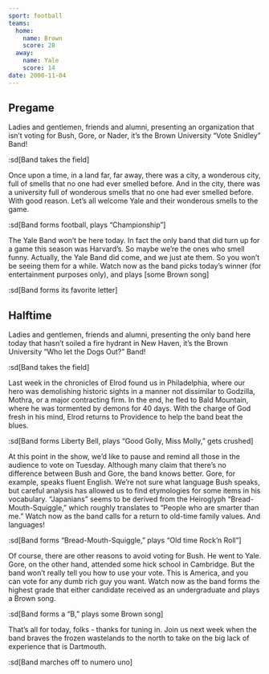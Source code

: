 ```yaml
---
sport: football
teams:
  home:
    name: Brown
    score: 28
  away:
    name: Yale
    score: 14
date: 2000-11-04
---
```


## Pregame

Ladies and gentlemen, friends and alumni, presenting an organization that isn’t voting for Bush, Gore, or Nader, it’s the Brown University “Vote Snidley” Band!

:sd[Band takes the field]

Once upon a time, in a land far, far away, there was a city, a wonderous city, full of smells that no one had ever smelled before. And in the city, there was a university full of wonderous smells that no one had ever smelled before. With good reason. Let’s all welcome Yale and their wonderous smells to the game.

:sd[Band forms football, plays “Championship”]

The Yale Band won’t be here today. In fact the only band that did turn up for a game this season was Harvard’s. So maybe we’re the ones who smell funny. Actually, the Yale Band did come, and we just ate them. So you won’t be seeing them for a while. Watch now as the band picks today’s winner (for entertainment purposes only), and plays [some Brown song]

:sd[Band forms its favorite letter]

## Halftime

Ladies and gentlemen, friends and alumni, presenting the only band here today that hasn’t soiled a fire hydrant in New Haven, it’s the Brown University “Who let the Dogs Out?” Band!

:sd[Band takes the field]

Last week in the chronicles of Elrod found us in Philadelphia, where our hero was demolishing historic sights in a manner not dissimilar to Godzilla, Mothra, or a major contracting firm. In the end, he fled to Bald Mountain, where he was tormented by demons for 40 days. With the charge of God fresh in his mind, Elrod returns to Providence to help the band beat the blues.

:sd[Band forms Liberty Bell, plays “Good Golly, Miss Molly,” gets crushed]

At this point in the show, we’d like to pause and remind all those in the audience to vote on Tuesday. Although many claim that there’s no difference between Bush and Gore, the band knows better. Gore, for example, speaks fluent English. We’re not sure what language Bush speaks, but careful analysis has allowed us to find etymologies for some items in his vocabulary. “Japanians” seems to be derived from the Heiroglyph “Bread-Mouth-Squiggle,” which roughly translates to “People who are smarter than me.” Watch now as the band calls for a return to old-time family values. And languages!

:sd[Band forms “Bread-Mouth-Squiggle,” plays “Old time Rock’n Roll”]

Of course, there are other reasons to avoid voting for Bush. He went to Yale. Gore, on the other hand, attended some hick school in Cambridge. But the band won’t really tell you how to use your vote. This is America, and you can vote for any dumb rich guy you want. Watch now as the band forms the highest grade that either candidate received as an undergraduate and plays a Brown song.

:sd[Band forms a “B,” plays some Brown song]

That’s all for today, folks - thanks for tuning in. Join us next week when the band braves the frozen wastelands to the north to take on the big lack of experience that is Dartmouth.

:sd[Band marches off to numero uno]
